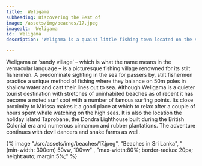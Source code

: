 ```yaml
---
title:  Weligama 
subheading: Discovering the Best of 
image: /assets/img/beaches/17.jpeg
imagealt:  Weligama 
id:  Weligama
description: 'Weligama is a quaint little fishing town located on the southern coast of Sri Lanka. With its stunning crescent-shaped beach, Weligama is a paradise for surfers and beach lovers alike. '

---
```

Weligama or ‘sandy village’ – which is what the name means in the vernacular language – is a picturesque fishing village renowned for its stilt fishermen. A predominate sighting in the sea for passers by, stilt fishermen practice a unique method of fishing where they balance on 50m poles in shallow water and cast their lines out to sea. Although Weligama is a quieter tourist destination with stretches of uninhabited beaches as of recent it has become a noted surf spot with a number of famous surfing points. Its close proximity to Mirissa makes it a good place at which to relax after a couple of hours spent whale watching on the high seas. It is also the location the holiday island Taprobane, the Dondra Lighthouse built during the British Colonial era and numerous cinnamon and rubber plantations. The adventure continues with devil dancers and snake farms as well. 


{% image "./src/assets/img/beaches/17.jpeg", "Beaches in Sri Lanka", "(min-width: 300em) 50vw, 100vw" , "max-width:80%; border-radius: 20px; height:auto; margin:5%;" %}
